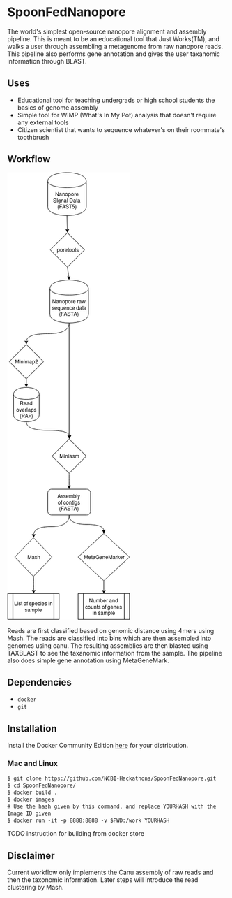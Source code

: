 # SpoonFedNanopore
The world's simplest open-source nanopore alignment and assembly pipeline. This is meant to be an educational tool that Just Works(TM), and walks a user through assembling a metagenome from raw nanopore reads. This pipeline also performs gene annotation and gives the user taxanomic information through BLAST.

## Uses
* Educational tool for teaching undergrads or high school students the basics of genome assembly
* Simple tool for WIMP (What's In My Pot) analysis that doesn't require any external tools
* Citizen scientist that wants to sequence whatever's on their roommate's toothbrush

## Workflow
![SpoonFedNanopore Workflow](./images/diagram.png)

Reads are first classified based on genomic distance using 4mers using Mash. The reads are classified into bins which are then assembled into genomes using canu. The resulting assemblies are then blasted using TAXBLAST to see the taxanomic information from the sample. The pipeline also does simple gene annotation using MetaGeneMark.

## Dependencies
* `docker`
* `git`

## Installation
Install the Docker Community Edition [here](https://www.docker.com/community-edition) for your distribution.

### Mac and Linux
```
$ git clone https://github.com/NCBI-Hackathons/SpoonFedNanopore.git
$ cd SpoonFedNanopore/
$ docker build .
$ docker images
# Use the hash given by this command, and replace YOURHASH with the Image ID given
$ docker run -it -p 8888:8888 -v $PWD:/work YOURHASH
```
TODO instruction for building from docker store


## Disclaimer
Current workflow only implements the Canu assembly of raw reads and then the taxonomic information. Later steps will introduce the read clustering by Mash.

